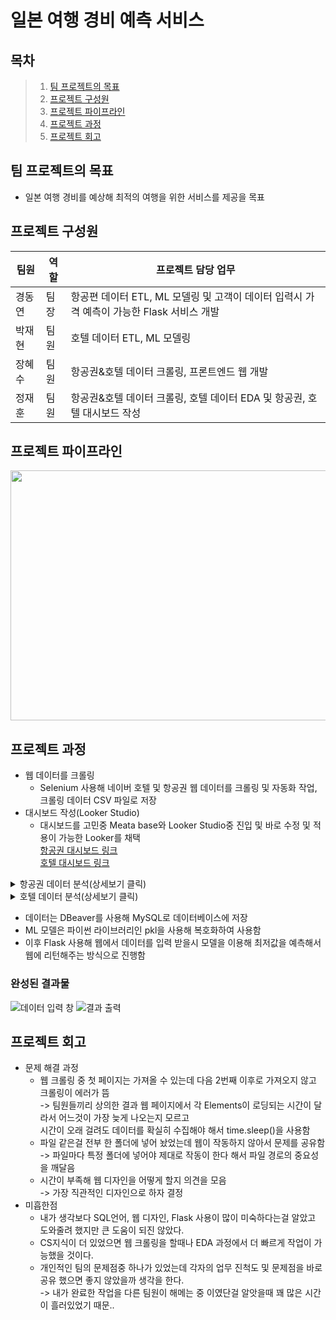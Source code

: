 # 일본 여행 경비 예측 서비스
## 목차
>1) [팀 프로젝트의 목표](#팀-프로젝트의-목표)
>2) [프로젝트 구성원](#프로젝트-구성원)
>3) [프로젝트 파이프라인](#프로젝트-파이프라인)
>4) [프로젝트 과정](#프로젝트-과정)
>5) [프로젝트 회고](#프로젝트-회고)
## 팀 프로젝트의 목표
- 일본 여행 경비를 예상해 최적의 여행을 위한 서비스를 제공을 목표
## 프로젝트 구성원
|팀원|역할|프로젝트 담당 업무|
|---|---|---|
|경동연|팀장|항공편 데이터 ETL, ML 모델링 및 고객이 데이터 입력시 가격 예측이 가능한 Flask 서비스 개발|
|박재현|팀원|호텔 데이터 ETL, ML 모델링|
|장혜수|팀원|항공권&호텔 데이터 크롤링, 프론트엔드 웹 개발|
|정재훈|팀원|항공권&호텔 데이터 크롤링, 호텔 데이터 EDA 및 항공권, 호텔 대시보드 작성|
## 프로젝트 파이프라인
<img src="https://github.com/GOGUMAJELLY/AI_Team_Project1/assets/60537140/957f9a43-b6ae-4ba3-a8ef-e64aefddfbc6" width='840' height='400'>

## 프로젝트 과정
- 웹 데이터를 크롤링
  - Selenium 사용해 네이버 호텔 및 항공권 웹 데이터를 크롤링 및 자동화 작업, 크롤링 데이터 CSV 파일로 저장
- 대시보드 작성(Looker Studio)
  - 대시보드를 고민중 Meata base와 Looker Studio중 진입 및 바로 수정 및 적용이 가능한 Looker를 채택  
    [항공권 대시보드 링크](https://lookerstudio.google.com/reporting/feefb17d-5196-4754-883a-b716340cd9a5/page/YzzXD)  
    [호텔 대시보드 링크](https://lookerstudio.google.com/reporting/b28f27d3-65eb-4e11-b791-ed570d2f7be9/page/nZ2XD)
<details>
  <summary>항공권 데이터 분석(상세보기 클릭)</summary>
    <ul>
      <li>항공권 데이터 46771 x 11 사용(네이버 항공편 사이트에서 오사카, 후쿠오카, 도쿄의 데이터)</li>
        <ol type=1>
          <li>학습 데이터 세부사항</li>
          <li>크롤링시 "2023-07-22" 같은 데이터를 연도, 월, 일로 데이터 세분화</li>
          <li>duration에 대한 문항을 불여 편리한 서비스를 제공할지 / 포함하여 더 정확한 정보를 제공할지 팀원들의 의견을 모음</li>
            <dl>-> 모델 학습 결과 duration을 포함했을 시 r2 값이 0.025 정도 높아지는 결과가 확인되서 포함하는 쪽으로 결정함</dl>
                	<div markdown="1">
                    <table>
                      <tr align=center>
                        <td>duration 제외</td>
                        <td>duration 포함</td>
                      </tr>
                      <tr>
                        <td><img src ="https://github.com/GOGUMAJELLY/AI_Team_Project1/assets/60537140/6da9cda4-3f04-465b-8b68-314bbc714bcb"></td>
                        <td><img src ="https://github.com/GOGUMAJELLY/AI_Team_Project1/assets/60537140/6245bc90-400d-4ca0-8e51-634ea4053a7c"></td>
                      </tr>
                    </table>
                  </div>
          </ol>
       </ul>
    <ul>
        <li>출발 & 도착 시간 컬럼은 불필요해 삭제처리</li>
        <li>direct flight 컬럼은 One-Hot encoding을 적용</li>
        <li>예측변수 : price , 입력변수 : price 이외 컬럼들</li>
        <li>사용한 모델 : XGBoost Regression</li>
          <dl>사용한 이유:</dl>
        <ol type=1>
          <li> 작업을 병렬로 처리하기 때문에 학습 속도가 빠름</li>
          <li>Greedy 알고리즘을 사용해 분산처리 하므로 과대적합의 위험이 낮아짐</li>
          <li>모델 자체가 유연해 커스터마이징이 쉽기 때문에</li>
        </ol>
    </ul>
</details>
<details>
  <summary>호텔 데이터 분석(상세보기 클릭)</summary>
  <ul>
    <table>
      <tr align=center>
        <td>전처리 전 데이터</td>
        <td>전처리 후 데이터</td>
      </tr>
      <tr>
        <td><img src="https://github.com/GOGUMAJELLY/AI_Team_Project1/assets/60537140/3a598c17-9c23-47af-b5f8-8cb414e35bc1"></td>
        <td><img src="https://github.com/GOGUMAJELLY/AI_Team_Project1/assets/60537140/9c13dfdc-b2fd-478b-9662-529ed1fd36a3"></td>
      </tr>
    </table>
    <li>date : 연도/월/일 합쳐져 있음으로 연도, 월, 일 구분해 컬럼 생성</li>
    <li>city의 경우 크롤링 과정에서 지역이 구분되어 있지 않아 One-Hot encoding을 적용시켜 구분함</li>
    <li>예측변수 : price, 입력변수 : price 이외 컬럼들</li>
    <li> 모델 선정 과정</li>
    <table>
      <tr>
        <td>Linear Regression</td>
        <td>Random Forest</td>
        <td>Random Forest+Grid Search</td>
      </tr>
      <tr>
        <td><img src="https://github.com/GOGUMAJELLY/AI_Team_Project1/assets/60537140/bd15c855-663a-4705-a602-abbfc2f1163b"></td>
        <td><img src="https://github.com/GOGUMAJELLY/AI_Team_Project1/assets/60537140/9da47a29-abb9-4d5c-bc8c-b7d7e362c7a3"></td>
        <td><img src="https://github.com/GOGUMAJELLY/AI_Team_Project1/assets/60537140/a1c56181-f5c5-4dac-b480-fc4b1c1f7900"></td>
      </tr>
      <tr>
        <td>선형 모델의 경우 학습도 제대로 이루어 지지 않아 r2스코어의 값이 매우 낮았음</td>
        <td>3개의 모델중 가장 높은 점수가 나왔으며 가장 안정적이어서 채택함 </td>
        <td>기본적인 Raondom 에서 Grid 기법을 이용했는데 더 낮은 점수에 안정성도 랜덤포레스트보다 낮아 채택하지 못함</td>
      </tr>
    </table>
  </ul>
</details>

- 데이터는 DBeaver를 사용해 MySQL로 데이터베이스에 저장
- ML 모델은 파이썬 라이브러리인 pkl을 사용해 복호화하여 사용함
- 이후 Flask 사용해 웹에서 데이터를 입력 받을시 모델을 이용해 최저값을 예측해서 웹에 리턴해주는 방식으로 진행함
### 완성된 결과물
![데이터 입력 창](https://github.com/GOGUMAJELLY/AI_Team_Project1/assets/60537140/23127c09-bb2b-419c-9831-c1a1bca93e11)
![결과 출력](https://github.com/GOGUMAJELLY/AI_Team_Project1/assets/60537140/afdf924d-99e7-463f-9464-7692c3c2ee72)

## 프로젝트 회고
- 문제 해결 과정
  - 웹 크롤링 중 첫 페이지는 가져올 수 있는데 다음 2번째 이후로 가져오지 않고 크롤링이 에러가 뜸  
    -> 팀원들끼리 상의한 결과 웹 페이지에서 각 Elements이 로딩되는 시간이 달라서 어느것이 가장 늦게 나오는지 모르고  
        시간이 오래 걸려도 데이터를 확실히 수집해야 해서 time.sleep()을 사용함
  - 파일 같은걸 전부 한 폴더에 넣어 놨었는데 웹이 작동하지 않아서 문제를 공유함  
    -> 파일마다 특정 폴더에 넣어야 제대로 작동이 한다 해서 파일 경로의 중요성을 깨달음
  - 시간이 부족해 웹 디자인을 어떻게 할지 의견을 모음  
    -> 가장 직관적인 디자인으로 하자 결정
- 미흡한점
  - 내가 생각보다 SQL언어, 웹 디자인, Flask 사용이 많이 미숙하다는걸 알았고 도와줄려 했지만 큰 도움이 되진 않았다.
  - CS지식이 더 있었으면 웹 크롤링을 할때나 EDA 과정에서 더 빠르게 작업이 가능했을 것이다.
  - 개인적인 팀의 문제점중 하나가 있었는데 각자의 업무 진척도 및 문제점을 바로 공유 했으면 좋지 않았을까 생각을 한다.  
    -> 내가 완료한 작업을 다른 팀원이 해메는 중 이였단걸 알앗을때 꽤 많은 시간이 흘러있었기 때문..
